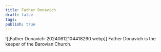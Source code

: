 ```yaml
---
title: Father Donavich
draft: false
tags: 
publish: true
---
```

![[Father Donavich-20240612104418290.webp]]
Father Donavich is the keeper of the Barovian Church.